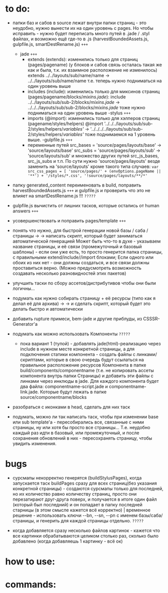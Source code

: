 # to do:

- папки баз и сабов в source лежат внутри папки страниц - это неудобно, нужно вынести их на один уровень с pages. Но чтобы исправить - нужно будет переписать много путей в .jade / .styl файлах, и возможно ещё где-то в .js (harvestBoundedAssets.js, gulpfile.js, smartDestRename.js)  `+++`
  - jade  `+++`
    - extends (extends):
        изменились только для страниц (pages/pagename)
          (у блоков и сабов связь осталась такая же как и была, т.к. их взаимное расположение не изменилось)
        extends ../../layouts/sub/name/name -> ../../layouts/sub/name/name
        т.е. теперь нужно подниматься на один уровень выше
    - includes (include):
        изменились только для миксинов страниц (pages/pagename/blocks/_mixins.jade_):
        include ../../layouts/sub/sub-2/blocks/_mixins.jade_ -> ../../../layouts/sub/sub-2/blocks/_mixins.jade_
        тоже нужно подниматься на один уровень выше
  -stylus  `+++`
    - imports (@import):
        изменились только для хэлперов страниц (pagename/styles/helpers)
        @import '../../../layouts/sub/sub-2/styles/helpers/_variables'_ -> '../../../../layouts/sub/sub-2/styles/helpers/_variables'_
        тоже поднимаемся на 1 уровень выше.
  -gulpfile.js  `+++`
    - переменные путей
        src_bases = 'source/pages/layouts/base' -> 'source/layouts/base'
        src_subs = 'source/pages/layouts/sub' -> 'source/layouts/sub'
        и множество других путей
        src_js_bases, src_js_subs и т.п.
        По сути нужно 'source/pages/layouts' везде заменить на 'source/layouts'
        кроме такого типа случаев:
          `var src_css_pages = [
              'source/pages/' + (envOptions.pageName || '**') + '/styles/*.css',
              '!source/pages/layouts/**/*' `


- папку generated_content переименовать в build, поправить harvestBoundedAssets.js  `+++`
  и gulpfile.js и проверить что это не влияет на smartDestRename.js !!!  `?????`

- gulpfile.js вычистить от лишних тасков, которые остались от human answers `+++`


- усовершенствовать и поправить pages/template `+++`

- понять что нужно, для быстрой генерации новой базы / саба / страницы ->
-> написать скрипт, который будет заниматься автоматической генерацией
      Может быть что-то в духе - указываем название страницы, и её связи
      (промежуточный и базовый шаблоны) - если они уже есть, то просто генерится
      папка страницы, с правильными extend/include//import блоками;
      Если одного или обоих из них нет - они должны создаться, и все связи должны
      проставиться верно.
      (Можно предусмотреть возможность создавать несколько разновидностей этих пакетов)


- улучшить таски по сбору ассетов/дистрибутивов чтобы они были логичны...

- подумать как нужно собирать страницу + её ресурсы (типо как я делал её для архива) ->
-> и сделать скрипт, который будет это делать быстро и автоматически


- добавить rupture примеси, bem-jade и другие приблуды, из CSSSR-Generator'а

- подумать как можно использовать Компоненты  `?????`
  - пока вариант 1 (тупой) - добавлять jade(html)-реализацию через include в
    нужном месте конкретной страницы, а для подключения статики компонента -
    создать файлы с линками/скриптами, которые в свою очередь будут ссылаться
    на правильное расположение ресурсов Компонента в папке build/components/componentname
    (т.е. не копировать ассеты компонента внутрь папки Страницы) и добавить эти файлы с
    линками через инклюды в jade. Для каждого компонента будет два файла:
    componentname-script.jade и componentname-link.jade. Которые будут лежать в
    папке source/componentname/blocks

- разобраться с иконками в head, сделать для них таск

- подумать, можно ли так написать таск, чтобы при изменении base или sub template'а -
  пересобирались все, связанные с ними страницы, ну или хотя бы просто все страницы...
  Т.е. неудобно каждый раз идти в базовый, или промежуточный, и после сохранения обновлений
  в них - пересохранять страницу, чтобы увидить изменения.


# bugs

  - сурсмапы некорректно генерятся (buildStylusPages), когда запускается таск buildPages сразу для всех страниц(без указания конкретной страницы) - создаются сурсмапы только для последней, но их количество равно количеству страниц, просто они перезатирают друг-друга поверх, и получается в итоге один файл (который был последний) и он попадает в папку последней старницы (в этом смысле кажется всё корректно) | временное решение - использовать ключи --bn, --sn, --pn с именем базы/саба/страницы, и генерить для каждой страницы отдельно.  `?????`

  - когда добавляется сразу несколько файлов картинок - кажется что все картинки
    обрабатываются целиком столько раз, сколько было добавлено (когда добавляешь
    1 картинку - всё ок)


# how to use:


# commands:
